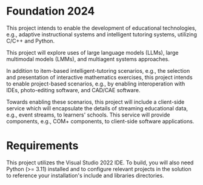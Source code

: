 # Foundation 2024

This project intends to enable the development of educational technologies, e.g., adaptive instructional systems and intelligent tutoring systems, utilizing C/C++ and Python.

This project will explore uses of large language models (LLMs), large multimodal models (LMMs), and multiagent systems approaches.

In addition to item-based intelligent-tutoring scenarios, e.g., the selection and presentation of interactive mathematics exercises, this project intends to enable project-based scenarios, e.g., by enabling interoperation with IDEs, photo-editing software, and CAD/CAE software.

Towards enabling these scenarios, this project will include a client-side service which will encapsulate the details of streaming educational data, e.g., event streams, to learners' schools. This service will provide components, e.g., COM+ components, to client-side software applications.

# Requirements

This project utilizes the Visual Studio 2022 IDE. To build, you will also need Python (>= 3.11) installed and to configure relevant projects in the solution to reference your installation's include and libraries directories.
